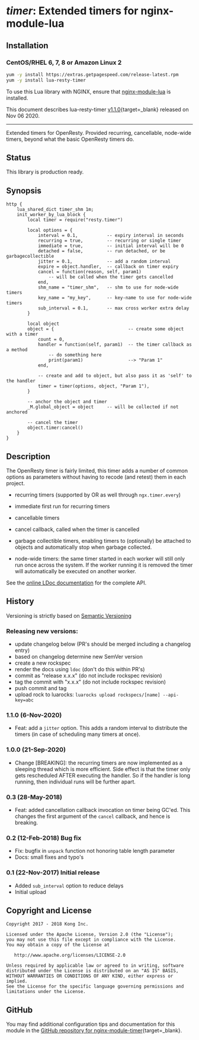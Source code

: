 # *timer*: Extended timers for nginx-module-lua


## Installation

### CentOS/RHEL 6, 7, 8 or Amazon Linux 2

```bash
yum -y install https://extras.getpagespeed.com/release-latest.rpm
yum -y install lua-resty-timer
```


To use this Lua library with NGINX, ensure that [nginx-module-lua](../modules/lua.md) is installed.

This document describes lua-resty-timer [v1.1.0](https://github.com/Kong/lua-resty-timer/releases/tag/1.1.0){target=_blank} 
released on Nov 06 2020.
    
<hr />

Extended timers for OpenResty. Provided recurring, cancellable, node-wide timers,
beyond what the basic OpenResty timers do.

## Status

This library is production ready.

## Synopsis

```nginx
http {
    lua_shared_dict timer_shm 1m;
    init_worker_by_lua_block {
        local timer = require("resty.timer")

        local options = {
            interval = 0.1,           -- expiry interval in seconds
            recurring = true,         -- recurring or single timer
            immediate = true,         -- initial interval will be 0
            detached = false,         -- run detached, or be garbagecollectible
            jitter = 0.1,             -- add a random interval
            expire = object.handler,  -- callback on timer expiry
            cancel = function(reason, self, param1)
                -- will be called when the timer gets cancelled
            end,
            shm_name = "timer_shm",   -- shm to use for node-wide timers
            key_name = "my_key",      -- key-name to use for node-wide timers
            sub_interval = 0.1,       -- max cross worker extra delay
        }

        local object
        object = {                            -- create some object with a timer
            count = 0,
            handler = function(self, param1)  -- the timer callback as a method
                -- do something here
                print(param1)                 --> "Param 1"
            end,

            -- create and add to object, but also pass it as 'self' to the handler
            timer = timer(options, object, "Param 1"),
        }

        -- anchor the object and timer
        _M.global_object = object     -- will be collected if not anchored

        -- cancel the timer
        object.timer:cancel()
    }
}
```

## Description

The OpenResty timer is fairly limited, this timer adds a number of common
options as parameters without having to recode (and retest) them in each
project.

* recurring timers (supported by OR as well through `ngx.timer.every`)

* immediate first run for recurring timers

* cancellable timers

* cancel callback, called when the timer is cancelled

* garbage collectible timers, enabling timers to (optionally) be attached to
  objects and automatically stop when garbage collected.

* node-wide timers: the same timer started in each worker will still only
  run once across the system. If the worker running it is removed the
  timer will automatically be executed on another worker.

See the [online LDoc documentation](https://kong.github.io/lua-resty-timer/topics/README.md.html)
for the complete API.

## History

Versioning is strictly based on [Semantic Versioning](https://semver.org/)

### Releasing new versions:

* update changelog below (PR's should be merged including a changelog entry)
* based on changelog determine new SemVer version
* create a new rockspec
* render the docs using `ldoc` (don't do this within PR's)
* commit as "release x.x.x" (do not include rockspec revision)
* tag the commit with "x.x.x" (do not include rockspec revision)
* push commit and tag
* upload rock to luarocks: `luarocks upload rockspecs/[name] --api-key=abc`

### 1.1.0 (6-Nov-2020)

  * Feat: add a `jitter` option. This adds a random interval to distribute the
  timers (in case of scheduling many timers at once).

### 1.0.0 (21-Sep-2020)

  * Change [BREAKING]: the recurring timers are now implemented as a sleeping
  thread which is more efficient. Side effect is that the timer only gets
  rescheduled AFTER executing the handler. So if the handler is long running,
  then individual runs will be further apart.

### 0.3 (28-May-2018)

  * Feat: added cancellation callback invocation on timer being GC'ed. This
  changes the first argument of the `cancel` callback, and hence is
  breaking.

### 0.2 (12-Feb-2018) Bug fix

  * Fix: bugfix in `unpack` function not honoring table length parameter
  * Docs: small fixes and typo's

### 0.1 (22-Nov-2017) Initial release

  * Added `sub_interval` option to reduce delays
  * Initial upload

## Copyright and License

```
Copyright 2017 - 2018 Kong Inc.

Licensed under the Apache License, Version 2.0 (the "License");
you may not use this file except in compliance with the License.
You may obtain a copy of the License at

   http://www.apache.org/licenses/LICENSE-2.0

Unless required by applicable law or agreed to in writing, software
distributed under the License is distributed on an "AS IS" BASIS,
WITHOUT WARRANTIES OR CONDITIONS OF ANY KIND, either express or implied.
See the License for the specific language governing permissions and
limitations under the License.
```

[badge-travis-url]: https://travis-ci.org/Kong/lua-resty-timer/branches
[badge-travis-image]: https://travis-ci.org/Kong/lua-resty-timer.svg?branch=master

## GitHub

You may find additional configuration tips and documentation for this module in the [GitHub repository for 
nginx-module-timer](https://github.com/Kong/lua-resty-timer){target=_blank}.